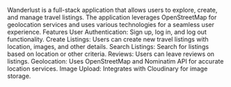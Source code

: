 Wanderlust is a full-stack application that allows users to explore, create, and manage travel listings. The application leverages OpenStreetMap for geolocation services and uses various technologies for a seamless user experience.
Features
User Authentication: Sign up, log in, and log out functionality.
Create Listings: Users can create new travel listings with location, images, and other details.
Search Listings: Search for listings based on location or other criteria.
Reviews: Users can leave reviews on listings.
Geolocation: Uses OpenStreetMap and Nominatim API for accurate location services.
Image Upload: Integrates with Cloudinary for image storage.

